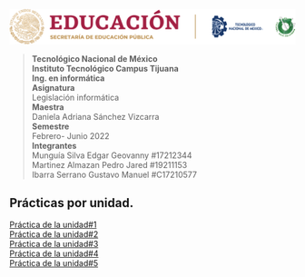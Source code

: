 ![logo](/imagenes/tec.png)
>**Tecnológico Nacional de México  
Instituto Tecnológico Campus Tijuana  
Ing. en informática**  
**Asignatura**  
Legislación informática  
**Maestra**  
Daniela Adriana Sánchez Vizcarra  
**Semestre**  
Febrero- Junio 2022  
**Integrantes**  
Munguía Silva Edgar Geovanny #17212344  
Martinez Almazan Pedro Jared #19211153  
Ibarra Serrano Gustavo Manuel #C17210577  

## Prácticas por unidad.
[Práctica de la unidad#1](https://github.com/Jaredzinini/LegislacionInformatica/blob/main/Unidad%231/cuadro%20comparativo%20unidad%201.pdf)  
[Práctica de la unidad#2](https://github.com/Jaredzinini/LegislacionInformatica/blob/main/Unidad%232/Tarea%201%20unidad%202.pdf)  
[Práctica de la unidad#3](https://github.com/Jaredzinini/LegislacionInformatica/blob/main/Unidad%233/actividad%201%20unidad3.pdf)  
[Práctica de la unidad#4](https://github.com/Jaredzinini/LegislacionInformatica/blob/main/Unidad%234/practica%201%20u4.pdf)  
[Práctica de la unidad#5](https://github.com/Jaredzinini/LegislacionInformatica/blob/main/Unidad%20%235/actividad%201%2C%20unidad%205.pdf)  







